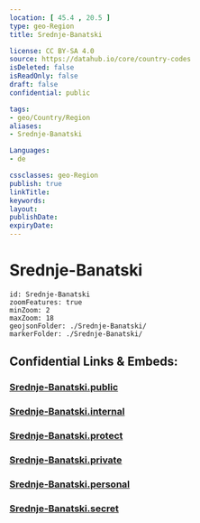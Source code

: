 ```yaml
---
location: [ 45.4 , 20.5 ] 
type: geo-Region
title: Srednje-Banatski

license: CC BY-SA 4.0
source: https://datahub.io/core/country-codes
isDeleted: false
isReadOnly: false
draft: false
confidential: public

tags:
- geo/Country/Region
aliases:
- Srednje-Banatski

Languages:
- de

cssclasses: geo-Region
publish: true
linkTitle: 
keywords: 
layout: 
publishDate: 
expiryDate: 
---
```


# Srednje-Banatski

```leaflet
id: Srednje-Banatski
zoomFeatures: true 
minZoom: 2 
maxZoom: 18
geojsonFolder: ./Srednje-Banatski/
markerFolder: ./Srednje-Banatski/
```


## Confidential Links & Embeds: 

### [Srednje-Banatski.public](/_public/\Earth\Continent\Europe\Europe~South\Serbia\districts~SerbiaSrednje-Banatski.public.md) 

### [Srednje-Banatski.internal](/_internal/\Earth\Continent\Europe\Europe~South\Serbia\districts~SerbiaSrednje-Banatski.internal.md) 

### [Srednje-Banatski.protect](/_protect/\Earth\Continent\Europe\Europe~South\Serbia\districts~SerbiaSrednje-Banatski.protect.md) 

### [Srednje-Banatski.private](/_private/\Earth\Continent\Europe\Europe~South\Serbia\districts~SerbiaSrednje-Banatski.private.md) 

### [Srednje-Banatski.personal](/_personal/\Earth\Continent\Europe\Europe~South\Serbia\districts~SerbiaSrednje-Banatski.personal.md) 

### [Srednje-Banatski.secret](/_secret/\Earth\Continent\Europe\Europe~South\Serbia\districts~SerbiaSrednje-Banatski.secret.md)

